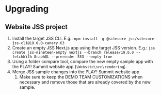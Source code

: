 # Upgrading

## Website JSS project

1. Install the target JSS CLI. E.g.: `npm install -g @sitecore-jss/sitecore-jss-cli@19.0.0-canary.63`
2. Create an empty JSS Next.js app using the target JSS version. E.g.: `jss create jss-nineteen-empty nextjs --branch release/19.0.0 --fetchWith GraphQL --prerender SSG --empty true`
3. Using a folder compare tool, compare the new empty sample app with the PLAY! Summit website app (`\Website\src\rendering`).
4. Merge JSS sample changes into the PLAY! Summit website app.
   1. Make sure to keep the DEMO TEAM CUSTOMIZATIONS when necessary and remove those that are already covered by the new sample.